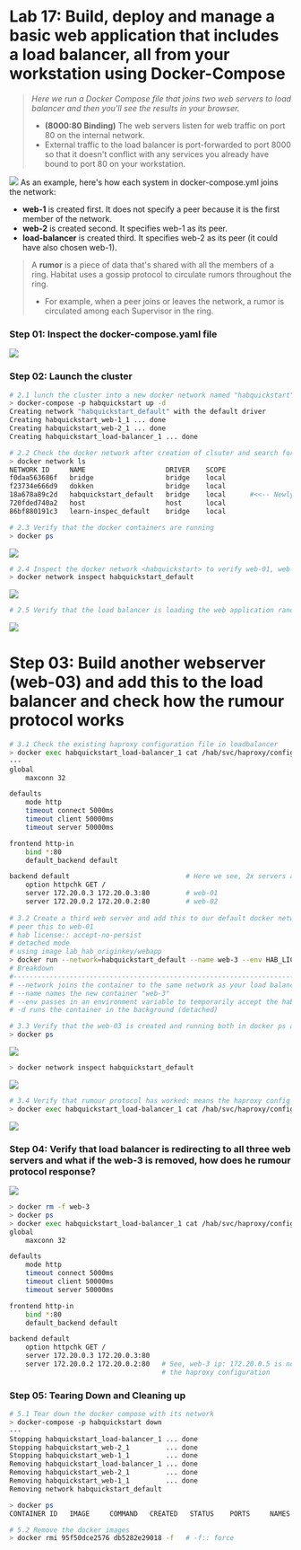# Lab 17: Build, deploy and manage a basic web application that includes a load balancer, all from your workstation using Docker-Compose
> _Here we run a Docker Compose file that joins two web servers to load balancer and then you'll see the results in your browser._
> - **(8000:80 Binding)** The web servers listen for web traffic on port 80 on the internal network. 
> - External traffic to the load balancer is port-forwarded to port 8000 so that it doesn't conflict with any services you already have bound to port 80 on your workstation.

![](images/docker-compose.png)
As an example, here's how each system in docker-compose.yml joins the network:
- **web-1** is created first. It does not specify a peer because it is the first member of the network.
- **web-2** is created second. It specifies web-1 as its peer.
- **load-balancer** is created third. It specifies web-2 as its peer (it could have also chosen web-1).

> A **rumor** is a piece of data that's shared with all the members of a ring. Habitat uses a gossip protocol to circulate rumors throughout the ring. 
> - For example, when a peer joins or leaves the network, a rumor is circulated among each Supervisor in the ring.

### Step 01: Inspect the docker-compose.yaml file
![](images/docker-compose-skel.png)

### Step 02: Launch the cluster
```bash
# 2.1 lunch the cluster into a new docker network named "habquickstart" (-p) in detached mode (-d)
> docker-compose -p habquickstart up -d
Creating network "habquickstart_default" with the default driver
Creating habquickstart_web-1_1 ... done
Creating habquickstart_web-2_1 ... done
Creating habquickstart_load-balancer_1 ... done

# 2.2 Check the docker network after creation of clsuter and search for the network <habquickstart>
> docker network ls
NETWORK ID     NAME                    DRIVER    SCOPE
f0daa563686f   bridge                  bridge    local
f23734e666d9   dokken                  bridge    local
18a678a89c2d   habquickstart_default   bridge    local      #<<-- Newly Created for our cluster
720fded740a2   host                    host      local
86bf880191c3   learn-inspec_default    bridge    local

# 2.3 Verify that the docker containers are running
> docker ps
```
![](images/docker-ps.png)
```bash
# 2.4 Inspect the docker network <habquickstart> to verify web-01, web-02 and haproxy::loadbalancer
> docker network inspect habquickstart_default
```
![](images/docker-network.png)

```bash
# 2.5 Verify that the load balancer is loading the web application randomly from both web-1 and web-2
```
![](images/haproxy-result.png)

# Step 03: Build another webserver (web-03) and add this to the load balancer and check how the rumour protocol works
```bash
# 3.1 Check the existing haproxy configuration file in loadbalancer
> docker exec habquickstart_load-balancer_1 cat /hab/svc/haproxy/config/haproxy.conf
---
global
    maxconn 32

defaults
    mode http
    timeout connect 5000ms
    timeout client 50000ms
    timeout server 50000ms

frontend http-in
    bind *:80
    default_backend default

backend default                             # Here we see, 2x servers are listed in the backend default section
    option httpchk GET /
    server 172.20.0.3 172.20.0.3:80         # web-01
    server 172.20.0.2 172.20.0.2:80         # web-02
    
# 3.2 Create a third web server and add this to our default docker network "habquickstart"
# peer this to web-01
# hab license:: accept-no-persist
# detached mode
# using image lab_hab_originkey/webapp 
> docker run --network=habquickstart_default --name web-3 --env HAB_LICENSE=accept-no-persist -d $HAB_ORIGIN/webapp --peer web-1
# Breakdown
#---------------------------------------------------------------------------------------------
# --network joins the container to the same network as your load balancer and web servers
# --name names the new container "web-3"
# --env passes in an environment variable to temporarily accept the habitat EULA
# -d runs the container in the background (detached)

# 3.3 Verify that the web-03 is created and running both in docker ps and docker network
> docker ps
```
![](images/web-3.png)
```bash
> docker network inspect habquickstart_default
```
![](images/network_web3.png)
```bash
# 3.4 Verify that rumour protocol has worked: means the haproxy config file is updated with web-3 ip
> docker exec habquickstart_load-balancer_1 cat /hab/svc/haproxy/config/haproxy.conf
```
![](images/web_3_rumour.png)


### Step 04: Verify that load balancer is redirecting to all three web servers and what if the web-3 is removed, how does he rumour protocol response?
![](images/curl_rumour.png)
```bash
> docker rm -f web-3
> docker ps 
> docker exec habquickstart_load-balancer_1 cat /hab/svc/haproxy/config/haproxy.conf
global
    maxconn 32

defaults
    mode http
    timeout connect 5000ms
    timeout client 50000ms
    timeout server 50000ms

frontend http-in
    bind *:80
    default_backend default

backend default
    option httpchk GET /
    server 172.20.0.3 172.20.0.3:80
    server 172.20.0.2 172.20.0.2:80   # See, web-3 ip: 172.20.0.5 is no longer available and rumour protocol has updated 
                                      # the haproxy configuration

```

### Step 05: Tearing Down and Cleaning up
```bash
# 5.1 Tear down the docker compose with its network
> docker-compose -p habquickstart down
---
Stopping habquickstart_load-balancer_1 ... done
Stopping habquickstart_web-2_1         ... done
Stopping habquickstart_web-1_1         ... done
Removing habquickstart_load-balancer_1 ... done
Removing habquickstart_web-2_1         ... done
Removing habquickstart_web-1_1         ... done
Removing network habquickstart_default

> docker ps
CONTAINER ID   IMAGE     COMMAND   CREATED   STATUS    PORTS     NAMES   # see no active container found

# 5.2 Remove the docker images 
> docker rmi 95f50dce2576 db5282e29018 -f   # -f:: force
```
